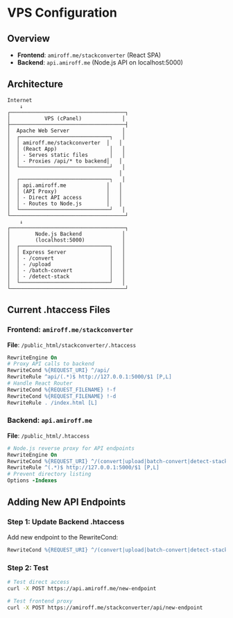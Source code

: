 # VPS Configuration

## Overview
- **Frontend**: `amiroff.me/stackconverter` (React SPA)
- **Backend**: `api.amiroff.me` (Node.js API on localhost:5000)

## Architecture

```
Internet
    ↓
┌─────────────────────────────────────┐
│           VPS (cPanel)             │
├─────────────────────────────────────┤
│  Apache Web Server                 │
│  ┌─────────────────────────────┐   │
│  │ amiroff.me/stackconverter  │   │
│  │ (React App)                 │   │
│  │ - Serves static files       │   │
│  │ - Proxies /api/* to backend│   │
│  └─────────────────────────────┘   │
│                                   │
│  ┌─────────────────────────────┐   │
│  │ api.amiroff.me             │   │
│  │ (API Proxy)                │   │
│  │ - Direct API access        │   │
│  │ - Routes to Node.js        │   │
│  └─────────────────────────────┘   │
└─────────────────────────────────────┘
    ↓
┌─────────────────────────────────────┐
│        Node.js Backend             │
│        (localhost:5000)            │
│  ┌─────────────────────────────┐   │
│  │ Express Server              │   │
│  │ - /convert                  │   │
│  │ - /upload                   │   │
│  │ - /batch-convert            │   │
│  │ - /detect-stack             │   │
│  └─────────────────────────────┘   │
└─────────────────────────────────────┘
```

## Current .htaccess Files

### Frontend: `amiroff.me/stackconverter`
**File**: `/public_html/stackconverter/.htaccess`
```apache
RewriteEngine On
# Proxy API calls to backend
RewriteCond %{REQUEST_URI} ^/api/
RewriteRule ^api/(.*)$ http://127.0.0.1:5000/$1 [P,L]
# Handle React Router
RewriteCond %{REQUEST_FILENAME} !-f
RewriteCond %{REQUEST_FILENAME} !-d
RewriteRule . /index.html [L]
```

### Backend: `api.amiroff.me`
**File**: `/public_html/.htaccess`
```apache
# Node.js reverse proxy for API endpoints
RewriteEngine On
RewriteCond %{REQUEST_URI} ^/(convert|upload|batch-convert|detect-stack)
RewriteRule ^(.*)$ http://127.0.0.1:5000/$1 [P,L]
# Prevent directory listing
Options -Indexes
```

## Adding New API Endpoints

### Step 1: Update Backend .htaccess
Add new endpoint to the RewriteCond:
```apache
RewriteCond %{REQUEST_URI} ^/(convert|upload|batch-convert|detect-stack|new-endpoint)
```

### Step 2: Test
```bash
# Test direct access
curl -X POST https://api.amiroff.me/new-endpoint

# Test frontend proxy
curl -X POST https://amiroff.me/stackconverter/api/new-endpoint
```
